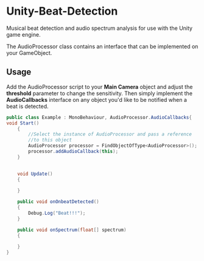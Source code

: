 # Unity-Beat-Detection
Musical beat detection and audio spectrum analysis for use with the Unity game engine.

The AudioProcessor class contains an interface that can be implemented on your GameObject.

<h2>Usage</h2>
Add the AudioProcessor script to your <b>Main Camera</b> object and 
adjust the <b>threshold</b> parameter to change the sensitivity. 
Then simply implement the <b>AudioCallbacks</b> interface on any object you'd like
to be notified when a beat is detected.

```c#
public class Example : MonoBehaviour, AudioProcessor.AudioCallbacks{
void Start()
    {
        //Select the instance of AudioProcessor and pass a reference
        //to this object
        AudioProcessor processor = FindObjectOfType<AudioProcessor>();
        processor.addAudioCallback(this);
    }

    
    void Update()
    {
        
    }

    public void onOnbeatDetected()
    {
        Debug.Log("Beat!!!");
    }

    public void onSpectrum(float[] spectrum)
    {
       
    }
}
```
